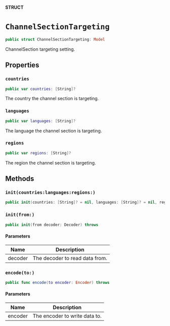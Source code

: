 **STRUCT**

# `ChannelSectionTargeting`

```swift
public struct ChannelSectionTargeting: Model
```

ChannelSection targeting setting.

## Properties
### `countries`

```swift
public var countries: [String]?
```

The country the channel section is targeting.

### `languages`

```swift
public var languages: [String]?
```

The language the channel section is targeting.

### `regions`

```swift
public var regions: [String]?
```

The region the channel section is targeting.

## Methods
### `init(countries:languages:regions:)`

```swift
public init(countries: [String]? = nil, languages: [String]? = nil, regions: [String]? = nil)
```

### `init(from:)`

```swift
public init(from decoder: Decoder) throws
```

#### Parameters

| Name | Description |
| ---- | ----------- |
| decoder | The decoder to read data from. |

### `encode(to:)`

```swift
public func encode(to encoder: Encoder) throws
```

#### Parameters

| Name | Description |
| ---- | ----------- |
| encoder | The encoder to write data to. |